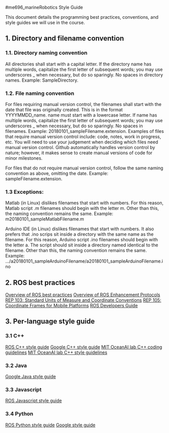 #me696_marineRobotics Style Guide

This document details the programming best practices, conventions, and style guides we will use in the course.

## 1. Directory and filename convention

### 1.1. Directory naming convention
All directories shall start with a capital letter. If the directory name has multiple words, capitalize the first letter of subsequent words; you may use underscores _ when necessary, but do so sparingly. No spaces in directory names. Example: SampleDirectory.

### 1.2. File naming convention
For files requiring manual version control, the filenames shall start with the date that file was originally created. This is in the format YYYYMMDD_name. name must start with a lowercase letter. If name has multiple words, capitalize the first letter of subsequent words; you may use underscores _ when necessary, but do so sparingly. No spaces in filenames. Example: 20180101_sampleFilename.extension. Examples of files that require manual version control include: code, notes, work in progress, etc. You will need to use your judgement when deciding which files need manual version control. Github automatically handles version control by nature; however, it makes sense to create manual versions of code for minor milestones.

For files that do not require manual version control, follow the same naming convention as above, omitting the date. Example: sampleFilename.extension.

### 1.3 Exceptions:

Matlab (in Linux) dislikes filenames that start with numbers. For this reason, Matlab script .m filenames should begin with the letter m. Other than this, the naming convention remains the same. Example: m20180101_sampleMatlabFilename.m

Arduino IDE (in Linux) dislikes filenames that start with numbers. It also prefers that .ino scrips sit inside a directory with the same name as the filename. For this reason, Arduino script .ino filenames should begin with the letter a. The script should sit inside a directory named identical to the filename. Other than this, the naming convention remains the same. Example: .../a20180101_sampleArduinoFilename/a20180101_sampleArduinoFilename.ino

## 2. ROS best practices
[Overview of ROS best practices](http://wiki.ros.org/BestPractices)
[Overview of ROS Enhancement Protocols](http://www.ros.org/reps/rep-0000.html)
[REP 103: Standard Units of Measure and Coordinate Conventions](http://www.ros.org/reps/rep-0103.html)
[REP 105: Coordinate Frames for Mobile Platforms](http://www.ros.org/reps/rep-0105.html)
[ROS Developers Guide](http://wiki.ros.org/DevelopersGuide)

## 3. Per-language style guide

### 3.1 C++
[ROS C++ style guide](http://wiki.ros.org/CppStyleGuide)
[Google C++ style guide](https://google.github.io/styleguide/cppguide.html)
[MIT OceanAI lab C++ coding guidelines](http://oceanai.mit.edu/ivpman/pmwiki/pmwiki.php?n=Lab.CPPStructure)
[MIT OceanAI lab C++ style guidelines](http://oceanai.mit.edu/ivpman/pmwiki/pmwiki.php?n=Lab.CPPStyle)

### 3.2 Java
[Google Java style guide](https://google.github.io/styleguide/javaguide.html)

### 3.3 Javascript
[ROS Javascript style guide](http://wiki.ros.org/JavaScriptStyleGuide)

### 3.4 Python
[ROS Python style guide](http://wiki.ros.org/PyStyleGuide)
[Google style guide](https://github.com/google/styleguide/blob/gh-pages/pyguide.md)
